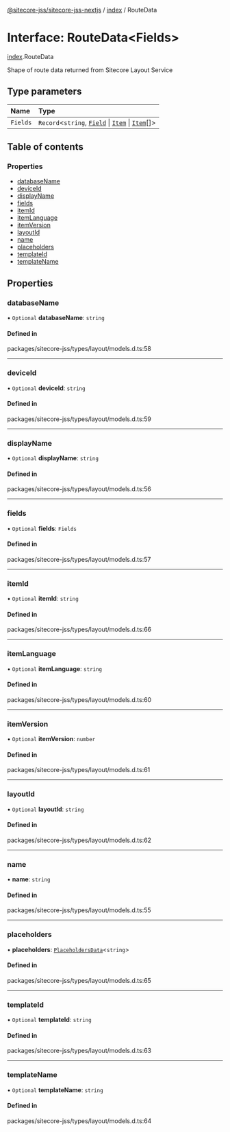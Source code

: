 [@sitecore-jss/sitecore-jss-nextjs](../README.md) / [index](../modules/index.md) / RouteData

# Interface: RouteData\<Fields\>

[index](../modules/index.md).RouteData

Shape of route data returned from Sitecore Layout Service

## Type parameters

| Name | Type |
| :------ | :------ |
| `Fields` | `Record`\<`string`, [`Field`](index.Field.md) \| [`Item`](index.Item.md) \| [`Item`](index.Item.md)[]\> |

## Table of contents

### Properties

- [databaseName](index.RouteData.md#databasename)
- [deviceId](index.RouteData.md#deviceid)
- [displayName](index.RouteData.md#displayname)
- [fields](index.RouteData.md#fields)
- [itemId](index.RouteData.md#itemid)
- [itemLanguage](index.RouteData.md#itemlanguage)
- [itemVersion](index.RouteData.md#itemversion)
- [layoutId](index.RouteData.md#layoutid)
- [name](index.RouteData.md#name)
- [placeholders](index.RouteData.md#placeholders)
- [templateId](index.RouteData.md#templateid)
- [templateName](index.RouteData.md#templatename)

## Properties

### databaseName

• `Optional` **databaseName**: `string`

#### Defined in

packages/sitecore-jss/types/layout/models.d.ts:58

___

### deviceId

• `Optional` **deviceId**: `string`

#### Defined in

packages/sitecore-jss/types/layout/models.d.ts:59

___

### displayName

• `Optional` **displayName**: `string`

#### Defined in

packages/sitecore-jss/types/layout/models.d.ts:56

___

### fields

• `Optional` **fields**: `Fields`

#### Defined in

packages/sitecore-jss/types/layout/models.d.ts:57

___

### itemId

• `Optional` **itemId**: `string`

#### Defined in

packages/sitecore-jss/types/layout/models.d.ts:66

___

### itemLanguage

• `Optional` **itemLanguage**: `string`

#### Defined in

packages/sitecore-jss/types/layout/models.d.ts:60

___

### itemVersion

• `Optional` **itemVersion**: `number`

#### Defined in

packages/sitecore-jss/types/layout/models.d.ts:61

___

### layoutId

• `Optional` **layoutId**: `string`

#### Defined in

packages/sitecore-jss/types/layout/models.d.ts:62

___

### name

• **name**: `string`

#### Defined in

packages/sitecore-jss/types/layout/models.d.ts:55

___

### placeholders

• **placeholders**: [`PlaceholdersData`](../modules/index.md#placeholdersdata)\<`string`\>

#### Defined in

packages/sitecore-jss/types/layout/models.d.ts:65

___

### templateId

• `Optional` **templateId**: `string`

#### Defined in

packages/sitecore-jss/types/layout/models.d.ts:63

___

### templateName

• `Optional` **templateName**: `string`

#### Defined in

packages/sitecore-jss/types/layout/models.d.ts:64

